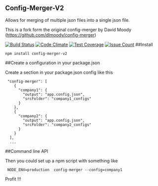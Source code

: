 ## Config-Merger-V2

Allows for merging of multiple json files into a single json file.

This is a fork form the original config-merger by David Moody (https://github.com/dlmoody/config-merger)


[![Build Status](https://travis-ci.org/dlmoody/config-merger.svg?branch=master)](https://travis-ci.org/dlmoody/config-merger)
[![Code Climate](https://codeclimate.com/github/dlmoody/config-merger/badges/gpa.svg)](https://codeclimate.com/github/dlmoody/config-merger)
[![Test Coverage](https://codeclimate.com/github/dlmoody/config-merger/badges/coverage.svg)](https://codeclimate.com/github/dlmoody/config-merger/coverage)
[![Issue Count](https://codeclimate.com/github/dlmoody/config-merger/badges/issue_count.svg)](https://codeclimate.com/github/dlmoody/config-merger)
##Install

```npm install config-merger-v2```

##Create a configuration in your package.json

Create a section in your package.json config like this

```
 "config-merger": [
    {
      "company1": {
        "output": "app.config.json",
        "srcFolder": "company1_configs"
      }
    },
    {
      "company2": {
        "output": "app.config.json",
        "srcFolder": "company2_configs"
      }
    }
  ],
  ...
```

##Command line API

Then you could set up a npm script with something like

```
 NODE_ENV=production  config-merger --config=company1
 ```

Profit !!!
